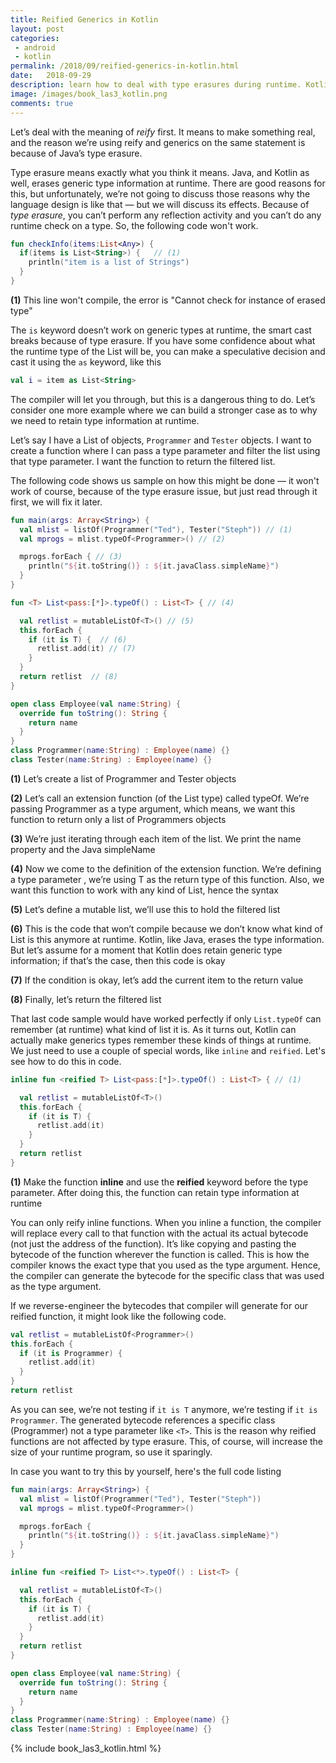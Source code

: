 ```yaml
---
title: Reified Generics in Kotlin
layout: post
categories: 
 - android
 - kotlin
permalink: /2018/09/reified-generics-in-kotlin.html
date:   2018-09-29 
description: learn how to deal with type erasures during runtime. Kotlin has ways to make the runtime remember the type parameters for generics
image: /images/book_las3_kotlin.png 
comments: true
---
```


Let’s deal with the meaning of *reify* first. It means to make something real, and the reason we’re using reify and generics on the same statement is because of Java’s type erasure.

Type erasure means exactly what you think it means. Java, and Kotlin as well, erases generic type information at runtime. There are good reasons for this, but unfortunately, we’re not going to discuss those reasons why the language design is like that — but we will discuss its effects. Because of *type erasure*, you can’t perform any reflection activity and you can’t do any runtime check on a type. So, the following code won't work.

```kotlin
fun checkInfo(items:List<Any>) { 
  if(items is List<String>) {   // (1)
    println("item is a list of Strings")
  }
}
```

**(1)** This line won't compile, the error is "Cannot check for instance of erased type"

The `is` keyword doesn’t work on generic types at runtime, the smart cast breaks because of type erasure. If you have some confidence about what the runtime type of the List will be, you can make a speculative decision and cast it using the `as` keyword, like this

```kotlin
val i = item as List<String>
```

The compiler will let you through, but this is a dangerous thing to do. Let’s consider one more example where we can build a stronger case as to why we need to retain type information at runtime.

Let’s say I have a List of objects, `Programmer` and `Tester` objects. I want to create a function where I can pass a type parameter and filter the list using that type parameter. I want the function to return the filtered list.

The following code shows us sample on how this might be done — it won't work of course, because of the type erasure issue, but just read through it first, we will fix it later.

```kotlin
fun main(args: Array<String>) {
  val mlist = listOf(Programmer("Ted"), Tester("Steph")) // (1)
  val mprogs = mlist.typeOf<Programmer>() // (2)

  mprogs.forEach { // (3)
    println("${it.toString()} : ${it.javaClass.simpleName}")
  }
}

fun <T> List<pass:[*]>.typeOf() : List<T> { // (4)

  val retlist = mutableListOf<T>() // (5)
  this.forEach {
    if (it is T) {  // (6)
      retlist.add(it) // (7)
    }
  }
  return retlist  // (8)
}

open class Employee(val name:String) {
  override fun toString(): String {
    return name
  }
}
class Programmer(name:String) : Employee(name) {}
class Tester(name:String) : Employee(name) {}
```

**(1)** Let’s create a list of Programmer and Tester objects

**(2)** Let’s call an extension function (of the List type) called typeOf. We’re passing Programmer as a type argument, which means, we want this function to return only a list of Programmers objects

**(3)** We’re just iterating through each item of the list. We print the name property and the Java simpleName

**(4)** Now we come to the definition of the extension function. We’re defining a type parameter <T>, we’re using T as the return type of this function. Also, we want this function to work with any kind of List, hence the syntax

**(5)** Let’s define a mutable list, we’ll use this to hold the filtered list

**(6)** This is the code that won’t compile because we don’t know what kind of List is this anymore at runtime. Kotlin, like Java, erases the type information. But let’s assume for a moment that Kotlin does retain generic type information; if that’s the case, then this code is okay

**(7)** If the condition is okay, let’s add the current item to the return value

**(8)** Finally, let’s return the filtered list

That last code sample would have worked perfectly if only `List.typeOf` can remember (at runtime) what kind of list it is. As it turns out, Kotlin can actually make generics types remember these kinds of things at runtime. We just need to use a couple of special words, like `inline` and `reified`. Let's see how to do this in code.

```kotlin
inline fun <reified T> List<pass:[*]>.typeOf() : List<T> { // (1)

  val retlist = mutableListOf<T>()
  this.forEach {
    if (it is T) {
      retlist.add(it)
    }
  }
  return retlist
}
```

**(1)** Make the function **inline** and use the **reified** keyword before the type parameter. After doing this, the function can retain type information at runtime

You can only reify inline functions. When you inline a function, the compiler will replace every call to that function with the actual its actual bytecode (not just the address of the function). It’s like copying and pasting the bytecode of the function wherever the function is called. This is how the compiler knows the exact type that you used as the type argument. Hence, the compiler can generate the bytecode for the specific class that was used as the type argument.

If we reverse-engineer the bytecodes that compiler will generate for our reified function, it might look like the following code.

```kotlin
val retlist = mutableListOf<Programmer>()
this.forEach {
  if (it is Programmer) {
    retlist.add(it)
  }
}
return retlist
```

As you can see, we’re not testing if `it is T` anymore, we’re testing if `it is Programmer`. The generated bytecode references a specific class (Programmer) not a type parameter  like `<T>`. This is the reason why reified functions are not affected by type erasure. This, of course, will increase the size of your runtime program, so use it sparingly. 

In case you want to try this by yourself, here's the full code listing

```kotlin
fun main(args: Array<String>) {
  val mlist = listOf(Programmer("Ted"), Tester("Steph"))
  val mprogs = mlist.typeOf<Programmer>()

  mprogs.forEach {
    println("${it.toString()} : ${it.javaClass.simpleName}")
  }
}

inline fun <reified T> List<*>.typeOf() : List<T> {

  val retlist = mutableListOf<T>()
  this.forEach {
    if (it is T) {
      retlist.add(it)
    }
  }
  return retlist
}

open class Employee(val name:String) {
  override fun toString(): String {
    return name
  }
}
class Programmer(name:String) : Employee(name) {}
class Tester(name:String) : Employee(name) {}
```
 
{% include book_las3_kotlin.html %}